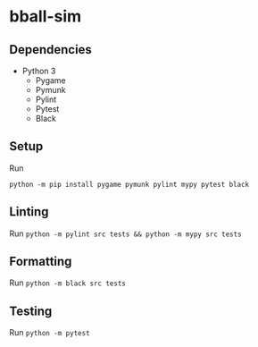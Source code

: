 # bball-sim

## Dependencies
* Python 3
    * Pygame
    * Pymunk
    * Pylint
    * Pytest
    * Black

## Setup
Run 
```
python -m pip install pygame pymunk pylint mypy pytest black
```

## Linting
Run `python -m pylint src tests && python -m mypy src tests`

## Formatting
Run `python -m black src tests`

## Testing
Run `python -m pytest`